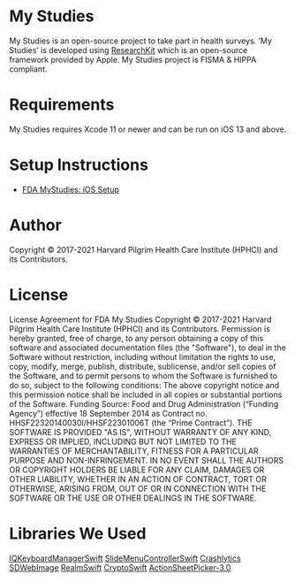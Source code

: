 # My Studies
My Studies is an open-source project to take part in health surveys. ‘My Studies’ is developed using [ResearchKit](https://github.com/ResearchKit/ResearchKit) which is an open-source framework provided by Apple.
My Studies project is FISMA & HIPPA compliant.

# Requirements
My Studies requires Xcode 11 or newer and can be run on iOS 13 and above.

# Setup Instructions
- [FDA MyStudies: iOS Setup](https://www.labkey.org/FDAMyStudiesHelp/wiki-page.view?name=setupInstructions#iOS)

# Author
Copyright © 2017-2021 Harvard Pilgrim Health Care Institute (HPHCI) and its Contributors.

# License
License Agreement for FDA My Studies
Copyright © 2017-2021 Harvard Pilgrim Health Care Institute (HPHCI) and its Contributors. Permission is
hereby granted, free of charge, to any person obtaining a copy of this software and associated
documentation files (the &quot;Software&quot;), to deal in the Software without restriction, including without
limitation the rights to use, copy, modify, merge, publish, distribute, sublicense, and/or sell copies of the
Software, and to permit persons to whom the Software is furnished to do so, subject to the following
conditions:
The above copyright notice and this permission notice shall be included in all copies or substantial
portions of the Software.
Funding Source: Food and Drug Administration (“Funding Agency”) effective 18 September 2014 as
Contract no. HHSF22320140030I/HHSF22301006T (the “Prime Contract”).
THE SOFTWARE IS PROVIDED &quot;AS IS&quot;, WITHOUT WARRANTY OF ANY KIND, EXPRESS OR IMPLIED,
INCLUDING BUT NOT LIMITED TO THE WARRANTIES OF MERCHANTABILITY, FITNESS FOR A PARTICULAR
PURPOSE AND NON-INFRINGEMENT. IN NO EVENT SHALL THE AUTHORS OR COPYRIGHT HOLDERS BE
LIABLE FOR ANY CLAIM, DAMAGES OR OTHER LIABILITY, WHETHER IN AN ACTION OF CONTRACT, TORT
OR OTHERWISE, ARISING FROM, OUT OF OR IN CONNECTION WITH THE SOFTWARE OR THE USE OR
OTHER DEALINGS IN THE SOFTWARE.
# Libraries We Used
[IQKeyboardManagerSwift](https://github.com/hackiftekhar/IQKeyboardManager)
[SlideMenuControllerSwift](https://github.com/dekatotoro/SlideMenuControllerSwift)
[Crashlytics](https://cocoapods.org/pods/Crashlytics)
[SDWebImage](https://github.com/rs/SDWebImage)
[RealmSwift](https://github.com/realm/realm-cocoa)
[CryptoSwift](https://github.com/krzyzanowskim/CryptoSwift)
[ActionSheetPicker-3.0](https://github.com/skywinder/ActionSheetPicker-3.0)
